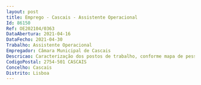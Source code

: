 ```yaml
--- 
layout: post
title: Emprego - Cascais - Assistente Operacional
Id: 86150
Ref: OE202104/0363
DataAbertura: 2021-04-16
DataFecho: 2021-04-30
Trabalho: Assistente Operacional
Empregador: Câmara Municipal de Cascais
Descricao: Caracterização dos postos de trabalho, conforme mapa de pessoal  Exerce funções de natureza executiva, de carácter manual ou mecânico, enquadradas em diretivas gerais bem definidas e com graus de complexidade variáveis e executa tarefas de apoio elementares, indispensáveis ao funcionamento dos órgãos e serviços, incumbindo lhe genericamente conduzir viaturas para transporte de bens e pessoas, assim como máquinas, tendo em atenção a segurança dos utilizadores e dos bens, cuidar da manutenção das viaturas e máquinas que lhe forem distribuídas, receber e entregar expediente ou encomendas, participar superiormente as anomalias verificadas, sendo responsável pelos equipamentos sob a sua guarda e pela sua correta utilização.
CodigoPostal: 2754-501 CASCAIS
Concelho: Cascais
Distrito: Lisboa
--- 
```

